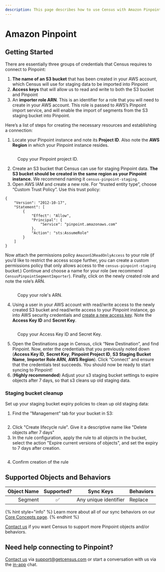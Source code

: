 ```yaml
---
description: This page describes how to use Census with Amazon Pinpoint.
---
```


# Amazon Pinpoint

## Getting Started

There are essentially three groups of credentials that Census requires to connect to Pinpoint:

1. **The name of an S3 bucket** that has been created in your AWS account, which Census will use for staging data to be imported into Pinpoint
2. **Access keys** that will allow us to read and write to both the S3 bucket and Pinpoint
3. An **importer role ARN**. This is an identifier for a role that you will need to create in your AWS account. This role is passed to AWS’s Pinpoint import service, and will enable the import of segments from the S3 staging bucket into Pinpoint.

Here’s a list of steps for creating the necessary resources and establishing a connection:

1. Locate your Pinpoint instance and note its **Project ID**. Also note the **AWS Region** in which your Pinpoint instance resides.

<figure><img src="../.gitbook/assets/pinpoint-projectid.png" alt=""><figcaption><p>Copy your Pinpoint project ID.</p></figcaption></figure>

2. Create an S3 bucket that Census can use for staging Pinpoint data. **The S3 bucket should be created in the same region as your Pinpoint instance.** We recommend naming it `census-pinpoint-staging`.
3. Open AWS IAM and create a new role. For “trusted entity type”, choose “Custom Trust Policy”. Use this trust policy:

```
{
    "Version": "2012-10-17",
    "Statement": [
        {
            "Effect": "Allow",
            "Principal": {
                "Service": "pinpoint.amazonaws.com"
            },
            "Action": "sts:AssumeRole"
        }
    ]
}
```

Now attach the permissions policy `AmazonS3ReadOnlyAccess` to your role (if you’d like to restrict the access scope further, you can create a custom permissions policy that only allows access to the `census-pinpoint-staging` bucket.) Continue and choose a name for your role (we recommend `CensusPinpointSegmentImporter`). Finally, click on the newly created role and note the role’s ARN.

<figure><img src="../.gitbook/assets/pinpoint-arn.png" alt=""><figcaption><p>Copy your role's ARN.</p></figcaption></figure>

4. Using a user in your AWS account with read/write access to the newly created S3 bucket and read/write access to your Pinpoint instance, go into AWS security credentials and [create a new access key](https://docs.aws.amazon.com/IAM/latest/UserGuide/id_credentials_access-keys.html#Using_CreateAccessKey). Note the **Access Key ID** and **Secret Key**.

<figure><img src="../.gitbook/assets/pinpoint-accesskey-secretkey.png" alt=""><figcaption><p>Copy your Access Key ID and Secret Key.</p></figcaption></figure>

5. Open the Destinations page in Census, click “New Destination”, and find Pinpoint. Now, enter the credentials that you previously noted down (**Access Key ID**, **Secret Key**, **Pinpoint Project ID**, **S3 Staging Bucket Name**, **Importer Role ARN**, **AWS Region**). Click “Connect” and ensure that the credentials test succeeds. You should now be ready to start syncing to Pinpoint!
6. (**Highly recommended**) Adjust your s3 staging bucket settings to expire objects after 7 days, so that s3 cleans up old staging data.

### Staging bucket cleanup

Set up your staging bucket expiry policies to clean up old staging data:

1. Find the "Management" tab for your bucket in S3:

<figure><img src="../.gitbook/assets/CleanShot 2023-02-16 at 21.18.17@2x.png" alt=""><figcaption></figcaption></figure>

2. Click "Create lifecycle rule". Give it a descriptive name like "Delete objects after 7 days"
3. In the rule configuration, apply the rule to all objects in the bucket, select the action "Expire current versions of objects", and set the expiry to 7 days after creation.

<figure><img src="../.gitbook/assets/CleanShot 2023-02-16 at 21.28.19@2x.png" alt=""><figcaption></figcaption></figure>

4. Confirm creation of the rule

## Supported Objects and Behaviors

| **Object Name** | **Supported?** | **Sync Keys**         | **Behaviors** |
| --------------: | :------------: | --------------------- | ------------- |
|         Segment |        ✅       | Any unique identifier | Replace       |

{% hint style="info" %}
Learn more about all of our sync behaviors on our [Core Concepts page](broken-reference).
{% endhint %}

[Contact us](mailto:support@getcensus.com) if you want Census to support more Pinpoint objects and/or behaviors.

## Need help connecting to Pinpoint?

[Contact us](mailto:support@getcensus.com) via support@getcensus.com or start a conversation with us via the [in-app](https://app.getcensus.com) chat.
